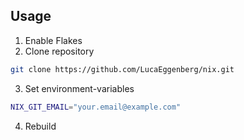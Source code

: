 ## Usage
1. Enable Flakes
2. Clone repository
```bash
git clone https://github.com/LucaEggenberg/nix.git
```

3. Set environment-variables
```bash
NIX_GIT_EMAIL="your.email@example.com"
```

4. Rebuild
```bash

```